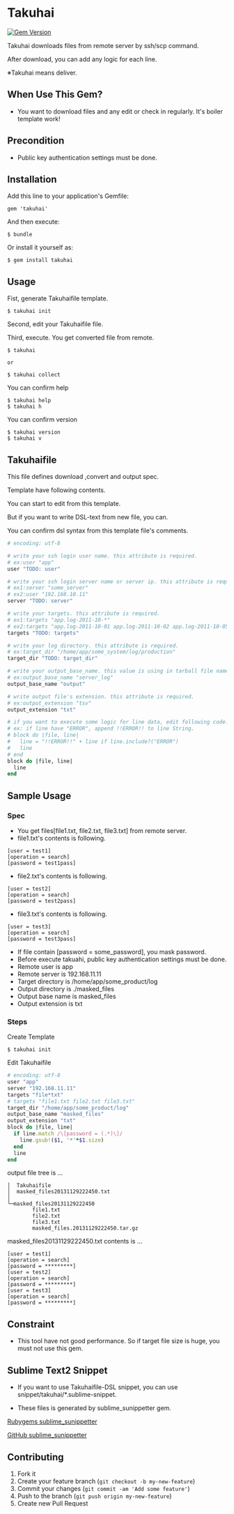 # Takuhai

[![Gem Version](https://badge.fury.io/rb/takuhai.svg)](http://badge.fury.io/rb/takuhai)

Takuhai downloads files from remote server by ssh/scp command.

After download, you can add any logic for each line.

※Takuhai means deliver.

## When Use This Gem?

* You want to download files and any edit or check in regularly. It's boiler template work!

## Precondition

* Public key authentication settings must be done.

## Installation

Add this line to your application's Gemfile:

    gem 'takuhai'

And then execute:

    $ bundle

Or install it yourself as:

    $ gem install takuhai

## Usage

Fist, generate Takuhaifile template.

    $ takuhai init

Second, edit your Takuhaifile file.

Third, execute. You get converted file from remote.

    $ takuhai

    or

    $ takuhai collect

You can confirm help

    $ takuhai help
    $ takuhai h

You can confirm version

    $ takuhai version
    $ takuhai v

## Takuhaifile

This file defines download ,convert and output spec.

Template have following contents.

You can start to edit from this template.

But if you want to write DSL-text from new file, you can.

You can confirm dsl syntax from this template file's comments.

~~~ruby
# encoding: utf-8

# write your ssh login user name. this attribute is required.
# ex:user "app"
user "TODO: user"

# write your ssh login server name or server ip. this attribute is required.
# ex1:server "some_server"
# ex2:user "192.168.10.11"
server "TODO: server"

# write your targets. this attribute is required.
# ex1:targets "app.log-2011-10-*"
# ex2:targets "app.log-2011-10-01 app.log-2011-10-02 app.log-2011-10-05"
targets "TODO: targets"

# write your log directory. this attribute is required.
# ex:target_dir "/home/app/some_system/log/production"
target_dir "TODO: target_dir"

# write your output_base_name. this value is using in tarball file name and output file name. this attribute is required.
# ex:output_base_name "server_log"
output_base_name "output"

# write output file's extension. this attribute is required.
# ex:output_extension "tsv"
output_extension "txt"

# if you want to execute some logic for line data, edit following code.
# ex: if line have "ERROR", append !!ERROR!! to line String.
# block do |file, line|
#   line = "!!ERROR!!" + line if line.include?("ERROR")
#   line
# end
block do |file, line|
  line
end
~~~

## Sample Usage
### Spec
* You get files[file1.txt, file2.txt, file3.txt] from remote server.
* file1.txt's contents is following.
~~~
[user = test1]
[operation = search]
[password = test1pass]
~~~

* file2.txt's contents is following.
~~~
[user = test2]
[operation = search]
[password = test2pass]
~~~

* file3.txt's contents is following.
~~~
[user = test3]
[operation = search]
[password = test3pass]
~~~

* If file contain [password = some_password], you mask password.
* Before execute takuahi, public key authentication settings must be done.
* Remote user is app
* Remote server is 192.168.11.11
* Target directory is /home/app/some_product/log
* Output directory is ./masked_files
* Output base name is masked_files
* Output extension is txt

### Steps
Create Template

    $ takuhai init

Edit Takuhaifile

~~~ruby
# encoding: utf-8
user "app"
server "192.168.11.11"
targets "file*txt"
# targets "file1.txt file2.txt file3.txt"
target_dir "/home/app/some_product/log"
output_base_name "masked_files"
output_extension "txt"
block do |file, line|
  if line.match /\[password = (.*)\]/
    line.gsub!($1, '*'*$1.size)
  end
  line
end
~~~

output file tree is ...

    │  Takuhaifile
    │  masked_files20131129222450.txt
    │
    └─masked_files20131129222450
            file1.txt
            file2.txt
            file3.txt
            masked_files.20131129222450.tar.gz

masked_files20131129222450.txt contents is ...

    [user = test1]
    [operation = search]
    [password = *********]
    [user = test2]
    [operation = search]
    [password = *********]
    [user = test3]
    [operation = search]
    [password = *********]

## Constraint

* This tool have not good performance. So if target file size is huge, you must not use this gem.

## Sublime Text2 Snippet

* If you want to use Takuhaifile-DSL snippet, you can use snippet/takuhai/*.sublime-snippet.

* These files is generated by sublime_sunippetter gem.

[Rubygems sublime_sunippetter](https://rubygems.org/gems/sublime_sunippetter)

[GitHub sublime_sunippetter](https://github.com/tbpgr/sublime_sunippetter)

## Contributing

1. Fork it
2. Create your feature branch (`git checkout -b my-new-feature`)
3. Commit your changes (`git commit -am 'Add some feature'`)
4. Push to the branch (`git push origin my-new-feature`)
5. Create new Pull Request
